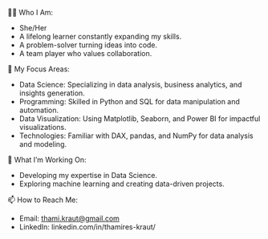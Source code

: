 👨‍💻 Who I Am:
- She/Her
- A lifelong learner constantly expanding my skills.
- A problem-solver turning ideas into code.
- A team player who values collaboration.

🔧 My Focus Areas:
- Data Science: Specializing in data analysis, business analytics, and insights generation.
- Programming: Skilled in Python and SQL for data manipulation and automation.
- Data Visualization: Using Matplotlib, Seaborn, and Power BI for impactful visualizations.
- Technologies: Familiar with DAX, pandas, and NumPy for data analysis and modeling.

🌱 What I’m Working On:
- Developing my expertise in Data Science.
- Exploring machine learning and creating data-driven projects.

📫 How to Reach Me:
- Email: thami.kraut@gmail.com
- LinkedIn: linkedin.com/in/thamires-kraut/
